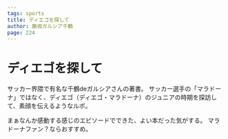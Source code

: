 ```yaml
---
tags: sports
title: ディエゴを探して
author: 藤坂ガルシア千鶴
page: 224
---
```


# ディエゴを探して

サッカー界隈で有名な千鶴deガルシアさんの著書。
サッカー選手の「マラドーナ」ではなく、ディエゴ（ディエゴ・マラドーナ）のジュニアの時期を探訪して、素顔を伝えるようなルポ。

まぁなんか感動する感じのエピソードでできた、よい本だった気がする。
マラドーナファン？ならおすすめ。
